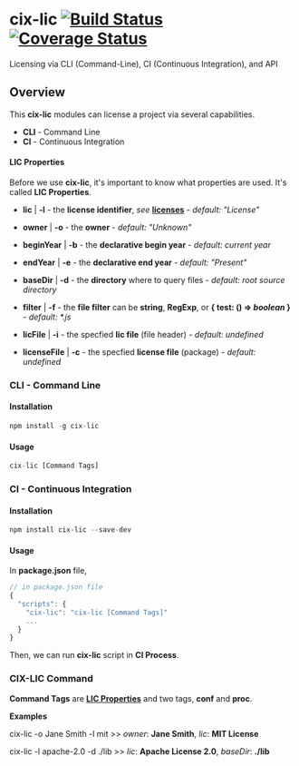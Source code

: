 # cix-lic [![Build Status](https://travis-ci.org/cix-cdx/cix-lic.svg?branch=master&bust=1)](https://travis-ci.org/cix-cdx/cix-lic) [![Coverage Status](https://coveralls.io/repos/github/cix-cdx/cix-lic/badge.svg?branch=master&bust=1)](https://coveralls.io/github/cix-cdx/cix-lic?branch=master)

Licensing via CLI (Command-Line), CI (Continuous Integration), and API

## Overview

This **cix-lic** modules can license a project via several capabilities.

- **CLI** - Command Line
- **CI** - Continuous Integration

#### LIC Properties

Before we use **cix-lic**, it's important to know what properties are used. It's called **LIC Properties**.

- **lic** | **-l** - the **license identifier**, _see_ [**licenses**](https://spdx.org/licenses) - _default: "License"_

- **owner** | **-o** - the **owner** - _default: "Unknown"_

- **beginYear** | **-b** - the **declarative begin year** - _default: current year_

- **endYear** | **-e** - the **declarative end year** - _default: "Present"_

- **baseDir** | **-d** - the **directory** where to query files - _default: root source directory_

- **filter** | **-f** - the **file filter** can be **string**, **RegExp**, or **{ test: () => _boolean_ }** - _default: *.js_

- **licFile** | **-i** - the specfied **lic file** (file header) - _default: undefined_

- **licenseFile** | **-c** - the specfied **license file** (package) - _default: undefined_

### CLI - Command Line

#### Installation

```javascript
npm install -g cix-lic
```

#### Usage

```javascript
cix-lic [Command Tags]
```

### CI - Continuous Integration

#### Installation

```javascript
npm install cix-lic --save-dev
```

#### Usage

In **package.json** file, 

```javascript
// in package.json file
{
  "scripts": {
    "cix-lic": "cix-lic [Command Tags]"
    ...
  }
}
```

Then, we can run **cix-lic** script in **CI Process**.

### CIX-LIC Command

**Command Tags** are [**LIC Properties**](#lic-properties) and two tags, **conf** and **proc**.

**Examples**

cix-lic -o Jane Smith -l mit >> _owner_: **Jane Smith**, _lic_: **MIT License**

cix-lic -l apache-2.0 -d ./lib >> _lic_: **Apache License 2.0**, _baseDir_: **./lib**

